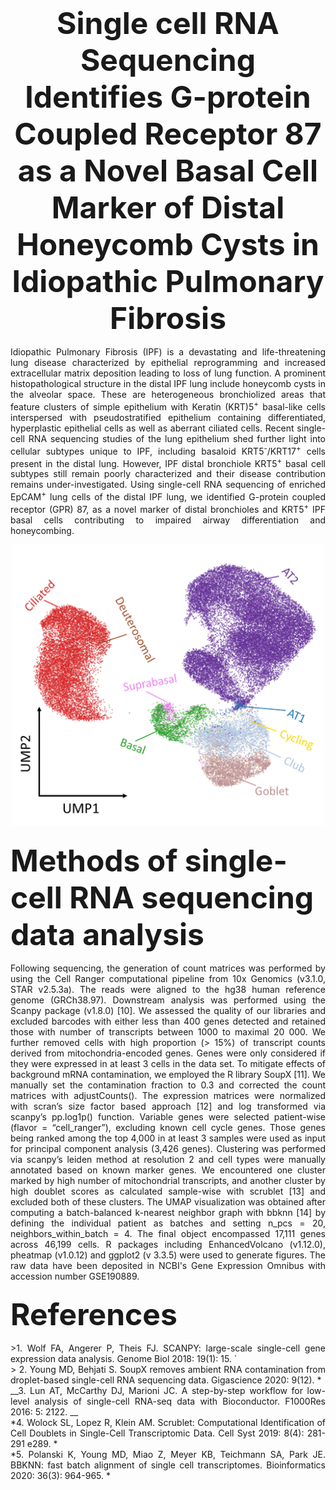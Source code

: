 ### <div align='center' ><font size='70'>Single cell RNA Sequencing Identifies G-protein Coupled Receptor 87 as a Novel Basal Cell Marker of Distal Honeycomb Cysts in Idiopathic Pulmonary Fibrosis </font></div>

<p align = "justify"> 
Idiopathic Pulmonary Fibrosis (IPF) is a devastating and life-threatening lung disease characterized by epithelial reprogramming and increased extracellular matrix deposition leading to loss of lung function. A prominent histopathological structure in the distal IPF lung include honeycomb cysts in the alveolar space. These are heterogeneous bronchiolized areas that feature clusters of simple epithelium with Keratin (KRT)5<sup>+</sup> basal-like cells interspersed with pseudostratified epithelium containing differentiated, hyperplastic epithelial cells as well as aberrant ciliated cells. Recent single-cell RNA sequencing studies of the lung epithelium shed further light into cellular subtypes unique to IPF, including basaloid KRT5<sup>-</sup>/KRT17<sup>+</sup> cells present in the distal lung. However, IPF distal bronchiole KRT5<sup>+</sup> basal cell subtypes still remain poorly characterized and their disease contribution remains under-investigated. Using single-cell RNA sequencing of enriched EpCAM<sup>+</sup> lung cells of the distal IPF lung, we identified G-protein coupled receptor (GPR) 87, as a novel marker of distal bronchioles and KRT5<sup>+</sup> IPF basal cells contributing to impaired airway differentiation and honeycombing. 
</p>


<div align="center">
<img src=https://github.com/KonigshoffLab/GPR87_IPF_2022/blob/main/Figures/readme.png width = "500" height = "450" alt="readme"  />
</div>

### <div align='left' ><font size='35'>Methods of single-cell RNA sequencing data analysis </font></div>

<p align = "justify"> 
Following sequencing, the generation of count matrices was performed by using the Cell Ranger computational pipeline from 10x Genomics (v3.1.0, STAR v2.5.3a). The reads were aligned to the hg38 human reference genome (GRCh38.97). Downstream analysis was performed using the Scanpy package (v1.8.0) [10]. We assessed the quality of our libraries and excluded barcodes with either less than 400 genes detected and retained those with number of transcripts between 1000 to maximal 20 000. We further removed cells with high proportion (> 15%) of transcript counts derived from mitochondria-encoded genes. Genes were only considered if they were expressed in at least 3 cells in the data set. To mitigate effects of background mRNA contamination, we employed the R library SoupX [11]. We manually set the contamination fraction to 0.3 and corrected the count matrices with adjustCounts(). The expression matrices were normalized with scran’s size factor based approach [12] and log transformed via scanpy’s pp.log1p() function. Variable genes were selected patient-wise (flavor = “cell_ranger”), excluding known cell cycle genes. Those genes being ranked among the top 4,000 in at least 3 samples were used as input for principal component analysis (3,426 genes). Clustering was performed via scanpy’s leiden method at resolution 2 and cell types were manually annotated based on known marker genes. We encountered one cluster marked by high number of mitochondrial transcripts, and another cluster by high doublet scores as calculated sample-wise with scrublet [13] and excluded both of these clusters. The UMAP visualization was obtained after computing a batch-balanced k-nearest neighbor graph with bbknn [14] by defining the individual patient as batches and setting n_pcs = 20, neighbors_within_batch = 4. The final object encompassed 17,111 genes across 46,199 cells. R packages including EnhancedVolcano (v1.12.0), pheatmap (v1.0.12) and ggplot2 (v 3.3.5) were used to generate figures. The raw data have been deposited in NCBI's Gene Expression Omnibus with accession number GSE190889. 
</p>

### <div align='left' ><font size='35'>References </font></div>

<p align = "justify"> 
>1.	Wolf FA, Angerer P, Theis FJ. SCANPY: large-scale single-cell gene expression data analysis. Genome Biol 2018: 19(1): 15. `   <br>
> 2.	Young MD, Behjati S. SoupX removes ambient RNA contamination from droplet-based single-cell RNA sequencing data. Gigascience 2020: 9(12). *  <br>   
__3.	Lun AT, McCarthy DJ, Marioni JC. A step-by-step workflow for low-level analysis of single-cell RNA-seq data with Bioconductor. F1000Res 2016: 5: 2122. __  <br> 
*4.	Wolock SL, Lopez R, Klein AM. Scrublet: Computational Identification of Cell Doublets in Single-Cell Transcriptomic Data. Cell Syst 2019: 8(4): 281-291 e289. *  <br> 
*5.	Polanski K, Young MD, Miao Z, Meyer KB, Teichmann SA, Park JE. BBKNN: fast batch alignment of single cell transcriptomes. Bioinformatics 2020: 36(3): 964-965. *  <br>
</p>
